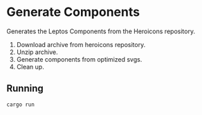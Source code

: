 # Generate Components

Generates the Leptos Components from the Heroicons repository.

1. Download archive from heroicons repository.
2. Unzip archive.
3. Generate components from optimized svgs.
4. Clean up.

## Running

```bash
cargo run
```
